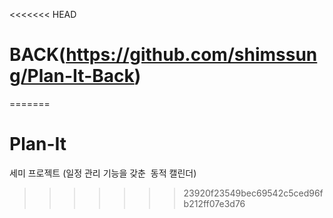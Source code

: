 <<<<<<< HEAD
# BACK(https://github.com/shimssung/Plan-It-Back)
=======
# Plan-It
세미 프로젝트 (일정 관리 기능을 갖춘  동적 캘린더)
>>>>>>> 23920f23549bec69542c5ced96fb212ff07e3d76
